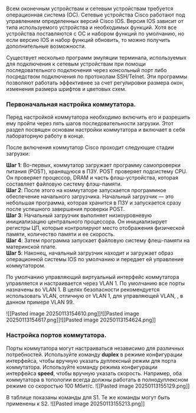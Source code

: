 Всем оконечным устройствам и сетевым устройствам требуется операционная система (ОС). Сетевые устройства Cisco работают под управлением определенных версий Cisco IOS. Версия IOS зависит от типа используемого устройства и необходимых функций. Хотя все устройства поставляются с ОС и набором функций по умолчанию, но если версию IOS и набор функций обновить, то можно получить дополнительные возможности.

Существует несколько программ эмуляции терминала, используемых для подключения к сетевым устройствам при помощи последовательного подключения через консольный порт либо посредством подключения по протоколам SSH/Telnet. Эти программы позволяют работать эффективнее за счет регулировки размера окон, изменения размера шрифтов и цветовых схем.

### Первоначальная настройка коммутатора.
Перед настройкой коммутатора необходимо включить его и разрешить ему пройти через пять шагов последовательности загрузки. Этот раздел посвящен основам настройки коммутатора и включает в себя лабораторную работу в конце.

После включения коммутатор Cisco проходит следующие стадии загрузки:

**Шаг 1**: Во-первых, коммутатор загружает программу самопроверки питания (POST), хранящуюся в ПЗУ. POST проверяет подсистему CPU. Он проверяет процессор, DRAM и часть флэш-устройства, которая составляет файловую систему флэш-памяти.  
**Шаг 2**: После этого на коммутаторе запускается программное обеспечение начального загрузчика. Начальный загрузчик — это небольшая программа, которая хранится в ПЗУ и запускается сразу после успешного завершения проверки POST.  
**Шаг 3**: Начальный загрузчик выполняет низкоуровневую инициализацию центрального процессора. Он инициализирует регистры ЦП, которые контролируют место отображения физической памяти, количество памяти и ее скорость.  
**Шаг 4**: Затем программа запускает файловую систему флеш-памяти на материнской плате.  
**Шаг 5**: Наконец, начальный загрузчик находит и загружает образ операционной системы IOS по умолчанию и передает ей управление коммутатором.

По умолчанию управляющий виртуальный интерфейс коммутатора управляется и настраивается через VLAN 1. По умолчанию все порты назначены во VLAN 1. В целях безопасности рекомендуется использовать VLAN, отличную от VLAN 1, для управляющей VLAN, , в данном примере VLAN 99.

![[Pasted image 20250113154610.png]]![[Pasted image 20250113154617.png]]![[Pasted image 20250113154624.png]]
### Настройка портов коммутатора.
Порты коммутатора могут настраиваться независимо для различных потребностей. Используйте команду **duplex** в режиме конфигурации интерфейса, чтобы вручную указать дуплексный режим для порта коммутатора. Используйте команду режима конфигурации интерфейса **speed**, чтобы вручную указать скорость. Например, оба коммутатора в топологии всегда должны работать в полнодуплексном режиме со скоростью 100 Мбит/с.
![[Pasted image 20250113155129.png]]

В таблице показаны команды для S1. Те же команды могут быть применены к S2.
![[Pasted image 20250113155213.png]]


